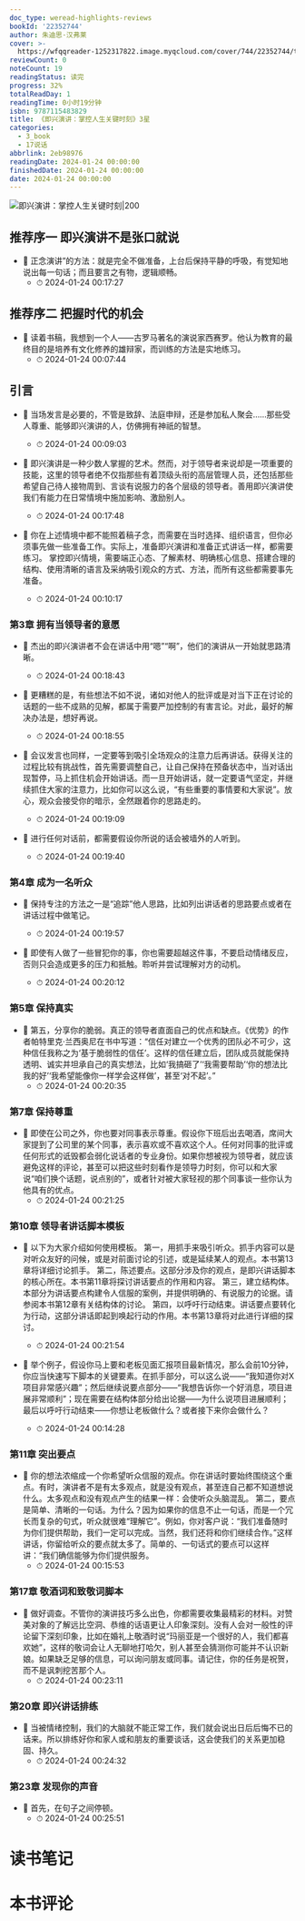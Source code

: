 ```yaml
---
doc_type: weread-highlights-reviews
bookId: '22352744'
author: 朱迪思·汉弗莱
cover: >-
  https://wfqqreader-1252317822.image.myqcloud.com/cover/744/22352744/t7_22352744.jpg
reviewCount: 0
noteCount: 19
readingStatus: 读完
progress: 32%
totalReadDay: 1
readingTime: 0小时19分钟
isbn: 9787115483829
title: 《即兴演讲：掌控人生关键时刻》3星
categories:
  - 3_book
  - 17说话
abbrlink: 2eb98976
readingDate: 2024-01-24 00:00:00
finishedDate: 2024-01-24 00:00:00
date: 2024-01-24 00:00:00
---
```


![ 即兴演讲：掌控人生关键时刻|200](https://wfqqreader-1252317822.image.myqcloud.com/cover/744/22352744/t7_22352744.jpg)


## 推荐序一 即兴演讲不是张口就说


- 📌 正念演讲”的方法：就是完全不做准备，上台后保持平静的呼吸，有觉知地说出每一句话；而且要言之有物，逻辑顺畅。 
    - ⏱ 2024-01-24 00:17:27 
## 推荐序二 把握时代的机会


- 📌 读着书稿，我想到一个人——古罗马著名的演说家西赛罗。他认为教育的最终目的是培养有文化修养的雄辩家，而训练的方法是实地练习。 
    - ⏱ 2024-01-24 00:07:44 
## 引言


- 📌 当场发言是必要的，不管是致辞、法庭申辩，还是参加私人聚会……那些受人尊重、能够即兴演讲的人，仿佛拥有神祇的智慧。 
    - ⏱ 2024-01-24 00:09:03 

- 📌 即兴演讲是一种少数人掌握的艺术。然而，对于领导者来说却是一项重要的技能，这里的领导者绝不仅指那些有着顶级头衔的高层管理人员，还包括那些希望自己待人接物周到、言谈有说服力的各个层级的领导者。善用即兴演讲使我们有能力在日常情境中施加影响、激励别人。 
    - ⏱ 2024-01-24 00:17:48 

- 📌 你在上述情境中都不能照着稿子念，而需要在当时选择、组织语言，但你必须事先做一些准备工作。实际上，准备即兴演讲和准备正式讲话一样，都需要练习。
  掌控即兴情境，需要端正心态、了解素材、明确核心信息、搭建合理的结构、使用清晰的语言及采纳吸引观众的方式、方法，而所有这些都需要事先准备。 
    - ⏱ 2024-01-24 00:10:17 
### 第3章 拥有当领导者的意愿


- 📌 杰出的即兴演讲者不会在讲话中用“嗯”“啊”，他们的演讲从一开始就思路清晰。 
    - ⏱ 2024-01-24 00:18:43 

- 📌 更糟糕的是，有些想法不如不说，诸如对他人的批评或是对当下正在讨论的话题的一些不成熟的见解，都属于需要严加控制的有害言论。对此，最好的解决办法是，想好再说。 
    - ⏱ 2024-01-24 00:18:55 

- 📌 会议发言也同样，一定要等到吸引全场观众的注意力后再讲话。获得关注的过程比较有挑战性，首先需要调整自己，让自己保持在预备状态中，当对话出现暂停，马上抓住机会开始讲话。而一旦开始讲话，就一定要语气坚定，并继续抓住大家的注意力，比如你可以这么说，“有些重要的事情要和大家说”。放心，观众会接受你的暗示，全然跟着你的思路走的。 
    - ⏱ 2024-01-24 00:19:09 

- 📌 进行任何对话前，都需要假设你所说的话会被墙外的人听到。 
    - ⏱ 2024-01-24 00:19:40 
### 第4章 成为一名听众


- 📌 保持专注的方法之一是“追踪”他人思路，比如列出讲话者的思路要点或者在讲话过程中做笔记。 
    - ⏱ 2024-01-24 00:19:57 

- 📌 即使有人做了一些冒犯你的事，你也需要超越这件事，不要启动情绪反应，否则只会造成更多的压力和抵触。聆听并尝试理解对方的动机。 
    - ⏱ 2024-01-24 00:20:12 
### 第5章 保持真实


- 📌 第五，分享你的脆弱。真正的领导者直面自己的优点和缺点。《优势》的作者帕特里克·兰西奥尼在书中写道：“信任对建立一个优秀的团队必不可少，这种信任我称之为‘基于脆弱性的信任’。这样的信任建立后，团队成员就能保持透明、诚实并坦承自己的真实想法，比如‘我搞砸了’‘我需要帮助’‘你的想法比我的好’‘我希望能像你一样学会这样做’，甚至‘对不起’。” 
    - ⏱ 2024-01-24 00:20:35 
### 第7章 保持尊重


- 📌 即使在公司之外，你也要对同事表示尊重。假设你下班后出去喝酒，席间大家提到了公司里的某个同事，表示喜欢或不喜欢这个人。任何对同事的批评或任何形式的诋毁都会弱化说话者的专业身份。如果你想被视为领导者，就应该避免这样的评论，甚至可以把这些时刻看作是领导力时刻，你可以和大家说“咱们换个话题，说点别的”，或者针对被大家轻视的那个同事谈一些你认为他具有的优点。 
    - ⏱ 2024-01-24 00:21:25 
### 第10章 领导者讲话脚本模板


- 📌 以下为大家介绍如何使用模板。
第一，用抓手来吸引听众。抓手内容可以是对听众友好的问候，或是对前面讨论的引述，或是延续某人的观点。本书第13章将详细讨论抓手。
第二，陈述要点。这部分涉及你的观点，是即兴讲话脚本的核心所在。本书第11章将探讨讲话要点的作用和内容。
第三，建立结构体。本部分为讲话要点构建令人信服的案例，并提供明确的、有说服力的论据。请参阅本书第12章有关结构体的讨论。
第四，以呼吁行动结束。讲话要点要转化为行动，这部分讲话即起到唤起行动的作用。本书第13章将对此进行详细的探讨。 
    - ⏱ 2024-01-24 00:21:54 

- 📌 举个例子，假设你马上要和老板见面汇报项目最新情况，那么会前10分钟，你应当快速写下脚本的关键要素。在抓手部分，可以这么说——“我知道你对X项目非常感兴趣”；然后继续说要点部分——“我想告诉你一个好消息，项目进展非常顺利”；现在需要在结构体部分给出论据——为什么说项目进展顺利；最后以呼吁行动结束——你想让老板做什么？或者接下来你会做什么？ 
    - ⏱ 2024-01-24 00:14:28 
### 第11章 突出要点


- 📌 你的想法浓缩成一个你希望听众信服的观点。你在讲话时要始终围绕这个重点。有时，演讲者不是有太多观点，就是没有观点，甚至连自己都不知道想说什么。太多观点和没有观点产生的结果一样：会使听众头脑混乱。
  第二，要点是简单、清晰的一句话。为什么？因为如果你的信息不止一句话，而是一个冗长而复杂的句式，听众就很难“理解它”。例如，你对客户说：“我们准备随时为你们提供帮助，我们一定可以完成。当然，我们还将和你们继续合作。”这样讲话，你留给听众的要点就太多了。简单的、一句话式的要点可以这样讲：“我们确信能够为你们提供服务。 
    - ⏱ 2024-01-24 00:15:53 
### 第17章 敬酒词和致敬词脚本


- 📌 做好调查。不管你的演讲技巧多么出色，你都需要收集最精彩的材料。对赞美对象的了解远比空洞、恭维的话语更让人印象深刻。没有人会对一般性的评论留下深刻印象，比如在婚礼上敬酒时说“玛丽亚是一个很好的人，我们都喜欢她”，这样的敬词会让人无聊地打哈欠，别人甚至会猜测你可能并不认识新娘。如果缺乏足够的信息，可以询问朋友或同事。请记住，你的任务是祝贺，而不是讽刺挖苦那个人。 
    - ⏱ 2024-01-24 00:23:11 
### 第20章 即兴讲话排练


- 📌 当被情绪控制，我们的大脑就不能正常工作，我们就会说出日后后悔不已的话来。所以排练好你和家人或和朋友的重要谈话，这会使我们的关系更加稳固、持久。 
    - ⏱ 2024-01-24 00:24:32 
### 第23章 发现你的声音


- 📌 首先，在句子之间停顿。 
    - ⏱ 2024-01-24 00:25:51 

# 读书笔记


# 本书评论
